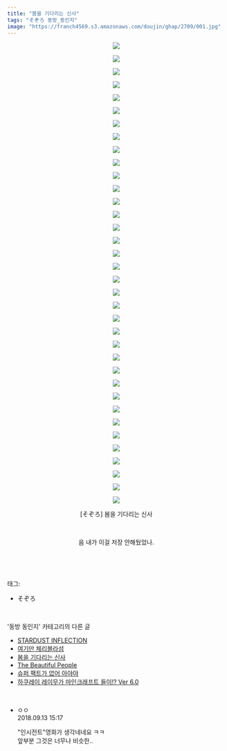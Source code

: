 ```yaml
---
title: "봄을 기다리는 신사"
tags: "そぞろ 동방_동인지"
image: "https://franch4569.s3.amazonaws.com/doujin/ghap/2709/001.jpg"
---
```

<div class="article">
<p style="text-align: center; clear: none; float: none;"><img src="{{ site.imgserver2 }}/ghap/2709/001.jpg"/></p>
<p style="text-align: center; clear: none; float: none;"><img src="{{ site.imgserver2 }}/ghap/2709/002.jpg"/></p>
<p style="text-align: center; clear: none; float: none;"><img src="{{ site.imgserver2 }}/ghap/2709/003.jpg"/></p>
<p style="text-align: center; clear: none; float: none;"><img src="{{ site.imgserver2 }}/ghap/2709/004.jpg"/></p>
<p style="text-align: center; clear: none; float: none;"><img src="{{ site.imgserver2 }}/ghap/2709/005.jpg"/></p>
<p style="text-align: center; clear: none; float: none;"><img src="{{ site.imgserver2 }}/ghap/2709/006.jpg"/></p>
<p style="text-align: center; clear: none; float: none;"><img src="{{ site.imgserver2 }}/ghap/2709/007.jpg"/></p>
<p style="text-align: center; clear: none; float: none;"><img src="{{ site.imgserver2 }}/ghap/2709/008.jpg"/></p>
<p style="text-align: center; clear: none; float: none;"><img src="{{ site.imgserver2 }}/ghap/2709/009.jpg"/></p>
<p style="text-align: center; clear: none; float: none;"><img src="{{ site.imgserver2 }}/ghap/2709/010.jpg"/></p>
<p style="text-align: center; clear: none; float: none;"><img src="{{ site.imgserver2 }}/ghap/2709/011.jpg"/></p>
<p style="text-align: center; clear: none; float: none;"><img src="{{ site.imgserver2 }}/ghap/2709/012.jpg"/></p>
<p style="text-align: center; clear: none; float: none;"><img src="{{ site.imgserver2 }}/ghap/2709/013.jpg"/></p>
<p style="text-align: center; clear: none; float: none;"><img src="{{ site.imgserver2 }}/ghap/2709/014.jpg"/></p>
<p style="text-align: center; clear: none; float: none;"><img src="{{ site.imgserver2 }}/ghap/2709/015.jpg"/></p>
<p style="text-align: center; clear: none; float: none;"><img src="{{ site.imgserver2 }}/ghap/2709/016.jpg"/></p>
<p style="text-align: center; clear: none; float: none;"><img src="{{ site.imgserver2 }}/ghap/2709/017.jpg"/></p>
<p style="text-align: center; clear: none; float: none;"><img src="{{ site.imgserver2 }}/ghap/2709/018.jpg"/></p>
<p style="text-align: center; clear: none; float: none;"><img src="{{ site.imgserver2 }}/ghap/2709/019.jpg"/></p>
<p style="text-align: center; clear: none; float: none;"><img src="{{ site.imgserver2 }}/ghap/2709/020.jpg"/></p>
<p style="text-align: center; clear: none; float: none;"><img src="{{ site.imgserver2 }}/ghap/2709/021.jpg"/></p>
<p style="text-align: center; clear: none; float: none;"><img src="{{ site.imgserver2 }}/ghap/2709/022.jpg"/></p>
<p style="text-align: center; clear: none; float: none;"><img src="{{ site.imgserver2 }}/ghap/2709/023.jpg"/></p>
<p style="text-align: center; clear: none; float: none;"><img src="{{ site.imgserver2 }}/ghap/2709/024.jpg"/></p>
<p style="text-align: center; clear: none; float: none;"><img src="{{ site.imgserver2 }}/ghap/2709/025.jpg"/></p>
<p style="text-align: center; clear: none; float: none;"><img src="{{ site.imgserver2 }}/ghap/2709/026.jpg"/></p>
<p style="text-align: center; clear: none; float: none;"><img src="{{ site.imgserver2 }}/ghap/2709/027.jpg"/></p>
<p style="text-align: center; clear: none; float: none;"><img src="{{ site.imgserver2 }}/ghap/2709/028.jpg"/></p>
<p style="text-align: center; clear: none; float: none;"><img src="{{ site.imgserver2 }}/ghap/2709/029.jpg"/></p>
<p style="text-align: center; clear: none; float: none;"><img src="{{ site.imgserver2 }}/ghap/2709/030.jpg"/></p>
<p style="text-align: center; clear: none; float: none;"><img src="{{ site.imgserver2 }}/ghap/2709/031.jpg"/></p>
<p style="text-align: center; clear: none; float: none;"><img src="{{ site.imgserver2 }}/ghap/2709/032.jpg"/></p>
<p style="text-align: center; clear: none; float: none;"><img src="{{ site.imgserver2 }}/ghap/2709/033.jpg"/></p>
<p style="text-align: center; clear: none; float: none;"><img src="{{ site.imgserver2 }}/ghap/2709/034.jpg"/></p>
<p style="text-align: center; clear: none; float: none;"><img src="{{ site.imgserver2 }}/ghap/2709/035.jpg"/></p>
<p style="text-align: center; clear: none; float: none;"><img src="{{ site.imgserver2 }}/ghap/2709/036.jpg"/></p>
<p style="text-align: center; clear: none; float: none;">[そぞろ] 봄을 기다리는 신사</p>
<p style="text-align: center; clear: none; float: none;"><br/></p>
<p style="text-align: center; clear: none; float: none;">음 내가 이걸 저장 안해뒀었나.</p>
<p><br/></p>
</div><br/>
<div class="tagTrail">
<p>태그: </p>
<ul>
<li>そぞろ</li>
</ul>
</div><br/>
<div class="another">
<p>'동방 동인지' 카테고리의 다른 글</p>
<ul>
<li><a href="/ghap_2711">STARDUST INFLECTION</a></li>
<li><a href="/ghap_2710">여기만 체리블라섬</a></li>
<li><a href="/ghap_2709">봄을 기다리는 신사</a></li>
<li><a href="/ghap_2708">The Beautiful People</a></li>
<li><a href="/ghap_2707">슈퍼 팩트가 없어 아야야</a></li>
<li><a href="/ghap_2706">하쿠레이 레이무가 마인크래프트 들이!? Ver 6.0</a></li>
</ul>
</div><br/>
<div class="cb_module cb_fluid">
<div class="cb_wrt cb_profile">
<div class="comment">
<ul>
<li class="cb_thumb_off" id="comment15331821">
<div class="cb_comment_area">
<div class="cb_info_area">
<div class="cb_section">
<span class="cb_nick_name">ㅇㅇ</span>
</div>
<div class="cb_section">
<span class="cb_date">2018.09.13 15:17 </span>
</div>
</div>
<div class="cb_dsc_comment">
<p class="cb_dsc">
											"인시전트"영화가 생각네네요 ㅋㅋ<br/>
앞부분 그것은 너무나 비슷한..
										</p>
</div>
</div></li>
</ul>
</div>
</div><!-- commentList close -->
</div><br/>
